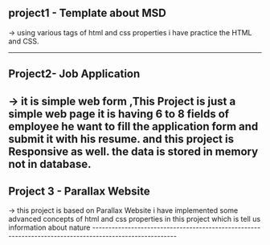 ## project1 - Template about MSD 
   -> using various tags of html and css properties i have practice the HTML and CSS.

-----------------------------------------------------------------------------------------------------------
## Project2- Job Application 
   -> it is simple web form ,This Project is just a simple web page it is having 6 to 8 fields of employee  he want to fill the  application form and submit it with his resume. and this project is  Responsive as well. the data is stored in memory not in database.
-----------------------------------------------------------------------------------------------------

## Project 3 - Parallax Website 
   -> this project is based on Parallax Website i have implemented some advanced concepts of html and css properties in this project which is tell us information about nature --------------------------------------------------------------------------------------------------------
